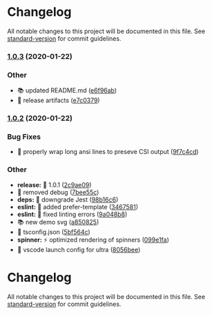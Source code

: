 # Changelog

All notable changes to this project will be documented in this file. See [standard-version](https://github.com/conventional-changelog/standard-version) for commit guidelines.

### [1.0.3](https://github.com/folke/ultra-runner/compare/v1.0.2...v1.0.3) (2020-01-22)


### Other

* 📚️ updated README.md ([e6f96ab](https://github.com/folke/ultra-runner/commit/e6f96ab0e23c87efaca69055d2d0a9eec64461de))
* 🔧 release artifacts ([e7c0379](https://github.com/folke/ultra-runner/commit/e7c03792307af89a6ad6dee34e1064fcb9cbea24))

### [1.0.2](https://github.com/folke/ultra-runner/compare/v1.0.1...v1.0.2) (2020-01-22)


### Bug Fixes

* 🐛 properly wrap long ansi lines to preseve CSI output ([9f7c4cd](https://github.com/folke/ultra-runner/commit/9f7c4cd6575262cd684858bcca0226b85161a6d8))


### Other

* **release:** 🚀 1.0.1 ([2c9ae09](https://github.com/folke/ultra-runner/commit/2c9ae09277bffab9d73afb1f9eb53ab168b83564))
* 🎨 removed debug ([7bee55c](https://github.com/folke/ultra-runner/commit/7bee55cdd9e4d51ee88383f7126441702fcef11e))
* **deps:** 🔗 downgrade Jest ([98b16c6](https://github.com/folke/ultra-runner/commit/98b16c6f328a10e18c64c92a54d4e076e4a8ae96))
* **eslint:** 🎨 added prefer-template ([3467581](https://github.com/folke/ultra-runner/commit/3467581f1f3f64353c2b2c1734d096e740b890b0))
* **eslint:** 🎨 fixed linting errors ([9a048b8](https://github.com/folke/ultra-runner/commit/9a048b8397c3d47a12207941b021a84e56e99b81))
* 📚️ new demo svg ([a850825](https://github.com/folke/ultra-runner/commit/a850825cf3364778d48e3f0b9ebd68cce434ec83))
* 🔧 tsconfig.json ([5bf564c](https://github.com/folke/ultra-runner/commit/5bf564c56b1ae4a86cca1e699a3ec62452c3e3b1))
* **spinner:** ⚡️ optimized rendering of spinners ([099e1fa](https://github.com/folke/ultra-runner/commit/099e1fa8b818da7b052b51d2825144740105ad46))
* 🔧 vscode launch config for ultra ([8056bee](https://github.com/folke/ultra-runner/commit/8056bee63334433bf310e4b52b532a8823f5e7ce))

# Changelog

All notable changes to this project will be documented in this file. See [standard-version](https://github.com/conventional-changelog/standard-version) for commit guidelines.
